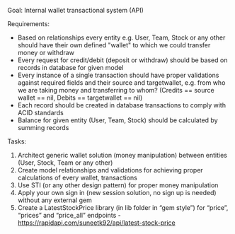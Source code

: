 Goal: Internal wallet transactional system (API)

Requirements:
- Based on relationships every entity e.g. User, Team, Stock or any other should
have their own defined "wallet" to which we could transfer money or
withdraw
- Every request for credit/debit (deposit or withdraw) should be based on records in
database for given model
- Every instance of a single transaction should have proper validations against
required fields and their source and targetwallet, e.g. from who we are taking money
and transferring to whom? (Credits == source wallet == nil, Debits == targetwallet ==
nil)
- Each record should be created in database transactions to comply with ACID
standards
- Balance for given entity (User, Team, Stock) should be calculated by summing
records

Tasks:
1. Architect generic wallet solution (money manipulation) between entities (User,
Stock, Team or any other)
2. Create model relationships and validations for achieving proper calculations of every
wallet, transactions
3. Use STI (or any other design pattern) for proper money manipulation
4. Apply your own sign in (new session solution, no sign up is needed) without any external
gem
5. Create a LatestStockPrice library (in lib folder in “gem style”) for “price”, “prices” and
“price_all” endpoints - https://rapidapi.com/suneetk92/api/latest-stock-price
